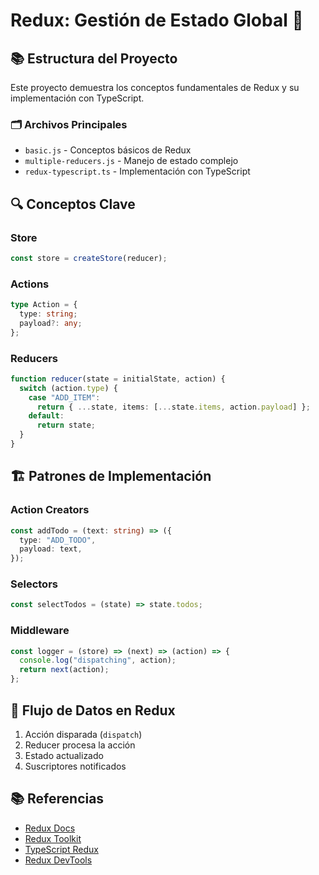# Redux: Gestión de Estado Global 🔄

## 📚 Estructura del Proyecto

Este proyecto demuestra los conceptos fundamentales de Redux y su implementación con TypeScript.

### 🗂️ Archivos Principales

- `basic.js` - Conceptos básicos de Redux
- `multiple-reducers.js` - Manejo de estado complejo
- `redux-typescript.ts` - Implementación con TypeScript

## 🔍 Conceptos Clave

### Store

```javascript
const store = createStore(reducer);
```

### Actions

```typescript
type Action = {
  type: string;
  payload?: any;
};
```

### Reducers

```typescript
function reducer(state = initialState, action) {
  switch (action.type) {
    case "ADD_ITEM":
      return { ...state, items: [...state.items, action.payload] };
    default:
      return state;
  }
}
```

## 🏗️ Patrones de Implementación

### Action Creators

```typescript
const addTodo = (text: string) => ({
  type: "ADD_TODO",
  payload: text,
});
```

### Selectors

```typescript
const selectTodos = (state) => state.todos;
```

### Middleware

```typescript
const logger = (store) => (next) => (action) => {
  console.log("dispatching", action);
  return next(action);
};
```

## 🔄 Flujo de Datos en Redux

1. Acción disparada (`dispatch`)
2. Reducer procesa la acción
3. Estado actualizado
4. Suscriptores notificados

## 📚 Referencias

- [Redux Docs](https://redux.js.org/)
- [Redux Toolkit](https://redux-toolkit.js.org/)
- [TypeScript Redux](https://redux.js.org/recipes/usage-with-typescript)
- [Redux DevTools](https://github.com/reduxjs/redux-devtools)
